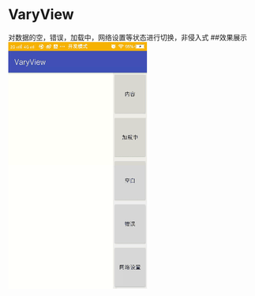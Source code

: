 # VaryView
对数据的空，错误，加载中，网络设置等状态进行切换，非侵入式
##效果展示
![这里写图片描述](https://github.com/zwb1992/VaryView/blob/master/VaryView/images/varyview.gif)